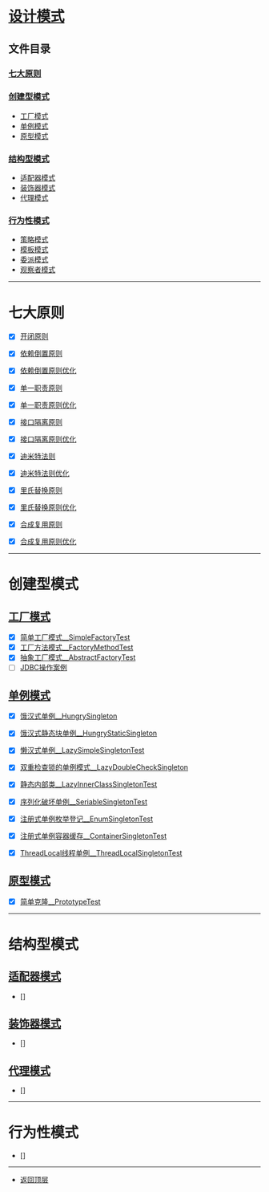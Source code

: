 
# [设计模式](../README.md)

## 文件目录

### [七大原则](#七大原则)

### [创建型模式](#创建型模式)

- [工厂模式](#工厂模式)
- [单例模式](#单例模式)
- [原型模式](#原型模式)

### [结构型模式](#行为性模式)

- [适配器模式](#适配器模式)
- [装饰器模式](#装饰器模式)
- [代理模式](#代理模式)

### [行为性模式](#行为性模式)

- [策略模式](#策略模式)
- [模板模式](#模板模式)
- [委派模式](#委派模式)
- [观察者模式](#观察者模式)

---------------------

# 七大原则

- [x] [开闭原则](src/main/java/com/cpucode/principle/open/closed)

- [x] [依赖倒置原则](src/main/java/com/cpucode/principle/dependence/inversion/simple)
- [x] [依赖倒置原则优化](src/main/java/com/cpucode/principle/dependence/inversion/optimization)

- [x] [单一职责原则](src/main/java/com/cpucode/principle/simple/responsibility/simple)
- [x] [单一职责原则优化](src/main/java/com/cpucode/principle/simple/responsibility/optimization)

- [x] [接口隔离原则](src/main/java/com/cpucode/principle/inter/face/segregation/simple)
- [x] [接口隔离原则优化](src/main/java/com/cpucode/principle/inter/face/segregation/optimization)

- [x] [迪米特法则](src/main/java/com/cpucode/principle/law/of/demeter/simple)
- [x] [迪米特法则优化](src/main/java/com/cpucode/principle/law/of/demeter/optimization)

- [x] [里氏替换原则](src/main/java/com/cpucode/principle/liskov/substitution/simple)
- [x] [里氏替换原则优化](src/main/java/com/cpucode/principle/liskov/substitution/optimization)

- [x] [合成复用原则](src/main/java/com/cpucode/principle/composite/reuse/simple)
- [x] [合成复用原则优化](src/main/java/com/cpucode/principle/composite/reuse/optimization)

----------------------------------

# 创建型模式

## [工厂模式](src/main/java/com/cpucode/pattern/factory)

- [x] [简单工厂模式__SimpleFactoryTest](src/main/java/com/cpucode/pattern/factory/simplefactory/SimpleFactoryTest.java)
- [x] [工厂方法模式__FactoryMethodTest](src/main/java/com/cpucode/pattern/factory/factorymethod/FactoryMethodTest.java)
- [x] [抽象工厂模式__AbstractFactoryTest](src/main/java/com/cpucode/pattern/factory/abstractfactory/AbstractFactoryTest.java)
- [ ] [JDBC操作案例](src/main/java/com/cpucode/pattern/factory/sqlhelper/org/jdbc/sqlhelper)

## [单例模式](src/main/java/com/cpucode/pattern/singleton)

- [x] [饿汉式单例__HungrySingleton](src/main/java/com/cpucode/pattern/singleton/hungry/HungrySingleton.java)
- [x] [饿汉式静态块单例__HungryStaticSingleton](src/main/java/com/cpucode/pattern/singleton/hungry/HungryStaticSingleton.java)
- [x] [懒汉式单例__LazySimpleSingletonTest](src/main/java/com/cpucode/pattern/singleton/lazy/simple/LazySimpleSingletonTest.java)
- [x] [双重检查锁的单例模式__LazyDoubleCheckSingleton](src/main/java/com/cpucode/pattern/singleton/lazy/dou/ble/check/LazyDoubleCheckSingleton.java)
- [x] [静态内部类__LazyInnerClassSingletonTest](src/main/java/com/cpucode/pattern/singleton/lazy/innerClass/LazyInnerClassSingletonTest.java)
- [x] [序列化破坏单例__SeriableSingletonTest](src/main/java/com/cpucode/pattern/singleton/seriable/SeriableSingletonTest.java)
- [x] [注册式单例枚举登记__EnumSingletonTest](src/main/java/com/cpucode/pattern/singleton/register/en/um/EnumSingletonTest.java)
- [x] [注册式单例容器缓存__ContainerSingletonTest](src/main/java/com/cpucode/pattern/singleton/register/container/ContainerSingletonTest.java)
- [x] [ThreadLocal线程单例__ThreadLocalSingletonTest](src/main/java/com/cpucode/pattern/singleton/thread/local/ThreadLocalSingletonTest.java)


## [原型模式](src/main/java/com/cpucode/pattern/prototype)

- [x] [简单克隆__PrototypeTest](src/main/java/com/cpucode/pattern/prototype/simple/PrototypeTest.java)

---------------------

# 结构型模式

## [适配器模式]()

- [] []()

## [装饰器模式]()

- [] []()

## [代理模式]()

- [] []()

----------------

# 行为性模式

- [] []()

---------------

- [返回顶层](../README.md)